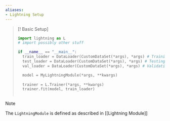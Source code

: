 ```yaml
---
aliases:
- Lightning Setup
---
```

>[! Basic Setup]
>```python
>import lightning as L
># import possibly other stuff
>
>if __name__ == "__main__":
>	train_loader = DataLoader(CustomDataSet(*args), *args) # Training Data
>	test_loader = DataLoader(CustomDataSet(*args), *args) # Testing Data
>	val_loader = DataLoader(CustomDataSet(*args), *args) # Validation Data
>
>	model = MyLightningModule(*args, **kwargs)
>	
>	trainer = L.Trainer(*args, **kwargs)
>	trainer.fit(model, train_loader)
>	
>```

>[!note]
>The `LightningModule` is defined as described in [[Lightning Module]]